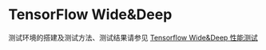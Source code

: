 <!-- omit in toc -->
# TensorFlow Wide&Deep

测试环境的搭建及测试方法、测试结果请参见 [Tensorflow Wide&Deep 性能测试](./code/README.md)